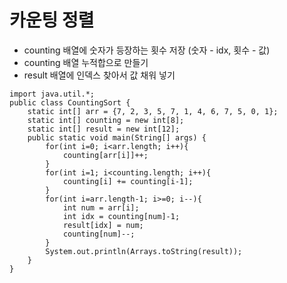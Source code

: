 # 카운팅 정렬

- counting 배열에 숫자가 등장하는 횟수 저장 (숫자 - idx, 횟수 - 값)
- counting 배열 누적합으로 만들기
- result 배열에 인덱스 찾아서 값 채워 넣기

```
import java.util.*;
public class CountingSort {
    static int[] arr = {7, 2, 3, 5, 7, 1, 4, 6, 7, 5, 0, 1};
    static int[] counting = new int[8];
    static int[] result = new int[12];
    public static void main(String[] args) {
        for(int i=0; i<arr.length; i++){
            counting[arr[i]]++;
        }
        for(int i=1; i<counting.length; i++){
            counting[i] += counting[i-1];
        }
        for(int i=arr.length-1; i>=0; i--){
            int num = arr[i];
            int idx = counting[num]-1;
            result[idx] = num;
            counting[num]--;
        }
        System.out.println(Arrays.toString(result));
    }
}
```
